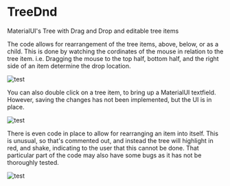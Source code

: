 # TreeDnd
MaterialUI's Tree with Drag and Drop and editable tree items

The code allows for rearrangement of the tree items, above, below, or as a child. This is done by watching the cordinates of the mouse in relation to the tree item. i.e. Dragging the mouse to the top half, bottom half, and the right side of an item determine the drop location.

![test](https://user-images.githubusercontent.com/8482594/77002041-43cc5500-6931-11ea-8fd0-718cbf0f0a58.gif)

You can also double click on a tree item, to bring up a MaterialUI textfield.
However, saving the changes has not been implemented, but the UI is in place.

![test](https://user-images.githubusercontent.com/8482594/77002891-b2f67900-6932-11ea-951a-c2e9ff4fed6f.gif)

There is even code in place to allow for rearranging an item into itself.
This is unusual, so that's commented out, and instead the tree will highlight in red, and shake, indicating to the user that this cannot be done. That particular part of the code may also have some bugs as it has not be thoroughly tested.

![test](https://user-images.githubusercontent.com/8482594/77002756-6743cf80-6932-11ea-9080-d146513d6ea3.gif)


